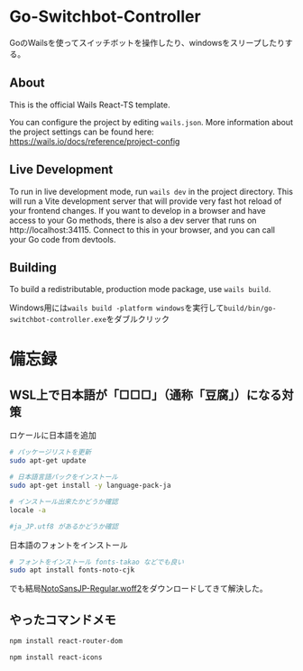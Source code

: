 # Go-Switchbot-Controller

GoのWailsを使ってスイッチボットを操作したり、windowsをスリープしたりする。

## About

This is the official Wails React-TS template.

You can configure the project by editing `wails.json`. More information about the project settings can be found
here: https://wails.io/docs/reference/project-config

## Live Development

To run in live development mode, run `wails dev` in the project directory. This will run a Vite development
server that will provide very fast hot reload of your frontend changes. If you want to develop in a browser
and have access to your Go methods, there is also a dev server that runs on http://localhost:34115. Connect
to this in your browser, and you can call your Go code from devtools.

## Building

To build a redistributable, production mode package, use `wails build`.

Windows用には`wails build -platform windows`を実行して`build/bin/go-switchbot-controller.exe`をダブルクリック

# 備忘録
## WSL上で日本語が「□□□」（通称「豆腐」）になる対策

ロケールに日本語を追加
``` bash
# パッケージリストを更新
sudo apt-get update

# 日本語言語パックをインストール
sudo apt-get install -y language-pack-ja

# インストール出来たかどうか確認
locale -a

#ja_JP.utf8 があるかどうか確認
```

日本語のフォントをインストール
``` bash
# フォントをインストール fonts-takao などでも良い
sudo apt install fonts-noto-cjk
```

でも結局[NotoSansJP-Regular.woff2](frontend/src/assets/fonts/NotoSansJP-Regular.woff2)をダウンロードしてきて解決した。

## やったコマンドメモ
``` bash
npm install react-router-dom

npm install react-icons
```
